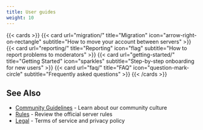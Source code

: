 ```yaml
---
title: User guides
weight: 10
---
```

{{< cards >}}
  {{< card url="migration/" title="Migration" icon="arrow-right-on-rectangle" subtitle="How to move your account between servers" >}}
  {{< card url="reporting/" title="Reporting" icon="flag" subtitle="How to report problems to moderators" >}}
  {{< card url="getting-started/" title="Getting Started" icon="sparkles" subtitle="Step-by-step onboarding for new users" >}}
  {{< card url="faq/" title="FAQ" icon="question-mark-circle" subtitle="Frequently asked questions" >}}
{{< /cards >}}

## See Also

- [Community Guidelines](../community/community-guidelines.md) - Learn about our community culture
- [Rules](../policies/rules/) - Review the official server rules
- [Legal](../legal/) - Terms of service and privacy policy

